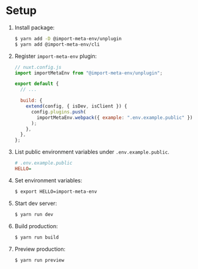 # Setup

1. Install package:

   ```sh
   $ yarn add -D @import-meta-env/unplugin
   $ yarn add @import-meta-env/cli
   ```

1. Register `import-meta-env` plugin:

   ```js
   // nuxt.config.js
   import importMetaEnv from "@import-meta-env/unplugin";

   export default {
     // ...

     build: {
       extend(config, { isDev, isClient }) {
         config.plugins.push(
           importMetaEnv.webpack({ example: ".env.example.public" })
         );
       },
     },
   };
   ```

1. List public environment variables under `.env.example.public`.

   ```ini
   # .env.example.public
   HELLO=
   ```

1. Set environment variables:

   ```sh
   $ export HELLO=import-meta-env
   ```

1. Start dev server:

   ```sh
   $ yarn run dev
   ```

1. Build production:

   ```sh
   $ yarn run build
   ```

1. Preview production:

   ```sh
   $ yarn run preview
   ```
